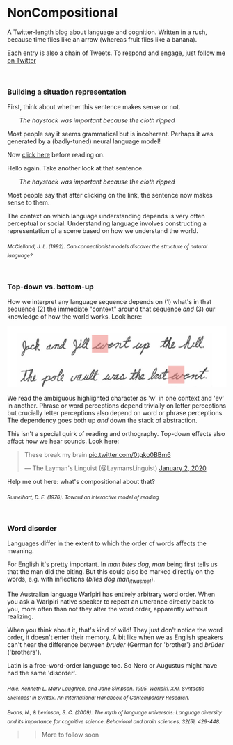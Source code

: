 # NonCompositional

A Twitter-length blog about language and cognition. Written in a rush, because time flies like an arrow (whereas fruit flies like a banana). 

Each entry is also a chain of Tweets. To respond and engage, just [follow me on Twitter](https://twitter.com/felixhill84?lang=en)

<br/>

### Building a situation representation

First, think about whether this sentence makes sense or not.  

&nbsp;&nbsp;&nbsp;&nbsp;&nbsp;&nbsp; *The haystack was important because the cloth ripped*

Most people say it seems grammatical but is incoherent. Perhaps it was generated by a (badly-tuned) neural language model!  

Now [click here](parachute.md) before reading on.

Hello again. Take another look at that sentence. 

&nbsp;&nbsp;&nbsp;&nbsp;&nbsp;&nbsp; *The haystack was important because the cloth ripped*

Most people say that after clicking on the link, the sentence now makes sense to them.

The context on which language understanding depends is very often perceptual or social. Understanding language involves constructing a representation of a scene based on how we understand the world. 

<sub> *McClelland, J. L. (1992). Can connectionist models discover the structure of natural language?* </sub>

<br/>

### Top-down vs. bottom-up

How we interpret any language sequence depends on (1) what's in that sequence (2) the immediate "context" around that sequence *and* (3) our knowledge of how the world works. Look here:

<p align="center">
  <img width="600" src="letterperception.png">
</p>

We read the ambiguous highlighted character as 'w' in one context and 'ev' in another. Phrase or word perceptions depend trivially on letter perceptions but crucially letter perceptions also depend on word or phrase perceptions. The dependency goes both up *and* down the stack of abstraction. 

This isn't a special quirk of reading and orthography. Top-down effects also affact how we hear sounds. Look here:

<blockquote class="twitter-tweet"><p lang="en" dir="ltr">These break my brain <a href="https://t.co/0tgko0BBm6">pic.twitter.com/0tgko0BBm6</a></p>&mdash; The Layman&#39;s Linguist (@LaymansLinguist) <a href="https://twitter.com/LaymansLinguist/status/1212778825697939456?ref_src=twsrc%5Etfw">January 2, 2020</a></blockquote> <script async src="https://platform.twitter.com/widgets.js" charset="utf-8"></script>

Help me out here: what's compositional about that?  

<sub> *Rumelhart, D. E. (1976). Toward an interactive model of reading* </sub>

<br/>

### Word disorder

Languages differ in the extent to which the order of words affects the meaning. 

For English it's pretty important. In *man bites dog*, *man* being first tells us that the man did the biting. But this could also be marked directly on the words, e.g. with inflections (*bites dog man<sub>itwasme!</sub>*).

The Australian language Warlpiri has entirely arbitrary word order. When you ask a Warlpiri native speaker to repeat an utterance directly back to you, more often than not they alter the word order, apparently without realizing.

When you think about it, that's kind of wild! They just don't notice the word order, it doesn't enter their memory. A bit like when we as English speakers can't hear the difference between *bruder* (German for 'brother') and *brüder* ('brothers').

Latin is a free-word-order language too. So Nero or Augustus might have had the same 'disorder'.

<sub> *Hale, Kenneth L, Mary Laughren, and Jane Simpson. 1995. Warlpiri.'XXI. Syntactic Sketches' in Syntax. An International Handbook of Contemporary Research.* </sub>

<sub>  *Evans, N., & Levinson, S. C. (2009). The myth of language universals: Language diversity and its importance for cognitive science. Behavioral and brain sciences, 32(5), 429-448.* </sub>

>> More to follow soon
